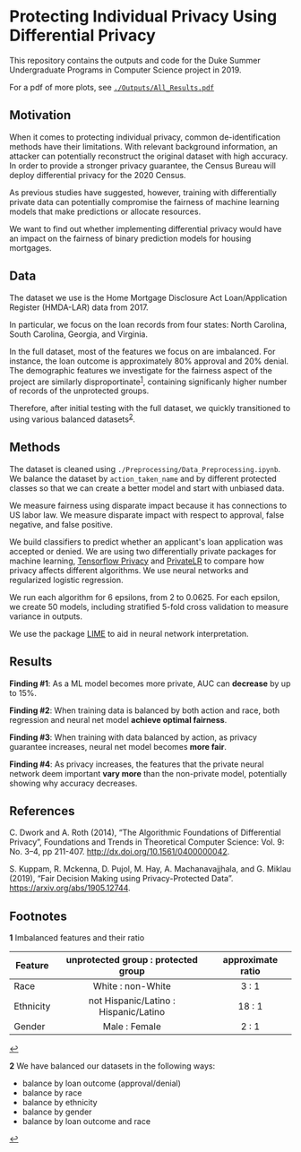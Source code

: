 ﻿# Protecting Individual Privacy Using Differential Privacy

This repository contains the outputs and code for the Duke Summer Undergraduate Programs in Computer Science project in 2019. 

For a pdf of more plots, see [`./Outputs/All_Results.pdf`](https://github.com/cmzou/diffpriv/blob/master/Outputs/All_results.pdf)

## Motivation
When it comes to protecting individual privacy, common de-identification methods have their limitations. With relevant background information, an attacker can potentially reconstruct the original dataset with high accuracy. In order to provide a stronger privacy guarantee, the Census Bureau will deploy differential privacy for the 2020 Census.

As previous studies have suggested, however, training with differentially private data can potentially compromise the fairness of machine learning models that make predictions or allocate resources.

We want to find out whether implementing differential privacy would have an impact on the fairness of binary prediction models for housing mortgages.

## Data
The dataset we use is the Home Mortgage Disclosure Act Loan/Application Register (HMDA-LAR) data from 2017. 

In particular, we focus on the loan records from four states: North Carolina, South Carolina, Georgia, and Virginia.

In the full dataset, most of the features we focus on are imbalanced. For instance, the loan outcome is approximately 80% approval and 20% denial. The demographic features we investigate for the fairness aspect of the project are similarly disproportinate<sup id="a1">[1](#f1)</sup>, containing significanly higher number of records of the unprotected groups. 

Therefore, after initial testing with the full dataset, we quickly transitioned to using various balanced datasets<sup id="a2">[2](#f2)</sup>.

## Methods
The dataset is cleaned using `./Preprocessing/Data_Preprocessing.ipynb`.  We balance the dataset by `action_taken_name` and by different protected classes so that we can create a better model and start with unbiased data.

We measure fairness using disparate impact because it has connections to US labor law. We measure disparate impact with respect to approval, false negative, and false positive.

We build classifiers to predict whether an applicant's loan application was accepted or denied. We are using two differentially private packages for machine learning, [Tensorflow Privacy](https://github.com/tensorflow/privacy) and [PrivateLR](https://cran.r-project.org/web/packages/PrivateLR/PrivateLR.pdf) to compare how privacy affects different algorithms. We use neural networks and regularized logistic regression.

We run each algorithm for 6 epsilons, from 2 to 0.0625. For each epsilon, we create 50 models, including stratified 5-fold cross validation to measure variance in outputs.

We use the package [LIME](https://github.com/marcotcr/lime) to aid in neural network interpretation. 

## Results

**Finding #1**:  As a ML model becomes more private, AUC can **decrease** by up to 15%.

**Finding #2**:  When training data is balanced by both action and race, both regression and neural net model **achieve optimal fairness**.

**Finding #3**:  When training with data balanced by action, as privacy guarantee increases, neural net model becomes **more fair**.

**Finding #4**:  As privacy increases, the features that the private neural network deem important **vary more** than the non-private model, potentially showing why accuracy decreases.

## References

C. Dwork and A. Roth (2014), “The Algorithmic Foundations of Differential Privacy”, Foundations and Trends in Theoretical Computer Science: Vol. 9: No. 3–4, pp 211-407. http://dx.doi.org/10.1561/0400000042.

S. Kuppam, R. Mckenna, D. Pujol, M. Hay, A. Machanavajjhala, and G. Miklau (2019), “Fair Decision Making using Privacy-Protected Data”. https://arxiv.org/abs/1905.12744.


## Footnotes
<b id="f1">1</b> Imbalanced features and their ratio

| Feature  |unprotected group : protected group| approximate ratio  |
|---|:-:|:-:|
| Race  | White : non-White  | 3 : 1  |
| Ethnicity  | not Hispanic/Latino : Hispanic/Latino  |  18 : 1 |
| Gender  | Male : Female  |  2 : 1 |

[↩](#a1)

<b id="f2">2</b> We have balanced our datasets in the following ways:
* balance by loan outcome (approval/denial)
* balance by race
* balance by ethnicity
* balance by gender
* balance by loan outcome and race

[↩](#a2)
